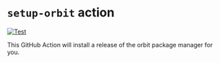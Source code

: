 # `setup-orbit` action

[![Test](https://github.com/cdotrus/setup-orbit/actions/workflows/test.yml/badge.svg?branch=trunk)](https://github.com/cdotrus/setup-orbit/actions/workflows/test.yml)

This GitHub Action will install a release of the orbit package manager for you.